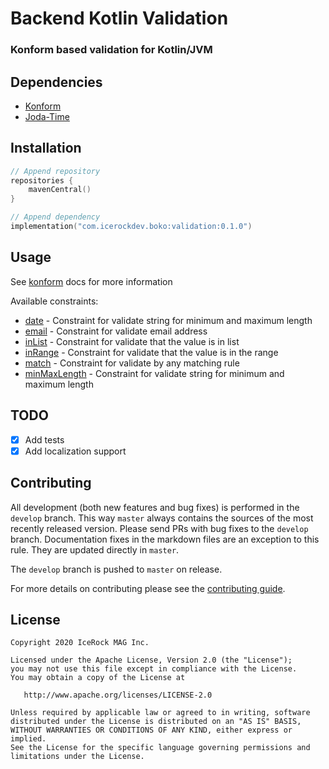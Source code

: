 # Backend Kotlin Validation
### Konform based validation for Kotlin/JVM

## Dependencies
- [Konform](https://github.com/konform-kt/konform)
- [Joda-Time](https://github.com/JodaOrg/joda-time)

## Installation

````kotlin
// Append repository
repositories {
    mavenCentral()
}

// Append dependency
implementation("com.icerockdev.boko:validation:0.1.0")
````

## Usage

See [konform](https://github.com/konform-kt/konform) docs for more information

Available constraints:
- [date](src/main/kotlin/com/icerockdev/boko/validation/konform/date.kt) - Constraint for validate string for minimum and maximum length
- [email](src/main/kotlin/com/icerockdev/boko/validation/konform/email.kt) - Constraint for validate email address
- [inList](src/main/kotlin/com/icerockdev/boko/validation/konform/inList.kt) - Constraint for validate that the value is in list
- [inRange](src/main/kotlin/com/icerockdev/boko/validation/konform/inRange.kt) - Constraint for validate that the value is in the range
- [match](src/main/kotlin/com/icerockdev/boko/validation/konform/match.kt) - Constraint for validate by any matching rule
- [minMaxLength](src/main/kotlin/com/icerockdev/boko/validation/konform/minMaxLength.kt) - Constraint for validate string for minimum and maximum length

## TODO

- [x] Add tests
- [x] Add localization support

## Contributing

All development (both new features and bug fixes) is performed in the `develop` branch. This way `master` always
contains the sources of the most recently released version. Please send PRs with bug fixes to the `develop` branch.
Documentation fixes in the markdown files are an exception to this rule. They are updated directly in `master`.

The `develop` branch is pushed to `master` on release.

For more details on contributing please see the [contributing guide](CONTRIBUTING.md).

## License

    Copyright 2020 IceRock MAG Inc.
    
    Licensed under the Apache License, Version 2.0 (the "License");
    you may not use this file except in compliance with the License.
    You may obtain a copy of the License at
    
       http://www.apache.org/licenses/LICENSE-2.0
    
    Unless required by applicable law or agreed to in writing, software
    distributed under the License is distributed on an "AS IS" BASIS,
    WITHOUT WARRANTIES OR CONDITIONS OF ANY KIND, either express or implied.
    See the License for the specific language governing permissions and
    limitations under the License.
